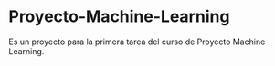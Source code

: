# Proyecto-Machine-Learning
Es un proyecto para la primera tarea del curso de Proyecto Machine Learning.
